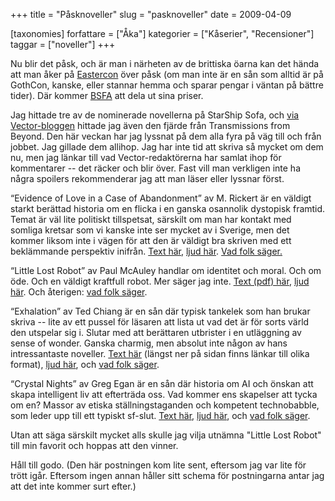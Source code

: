 +++
title = "Påsknoveller"
slug = "pasknoveller"
date = 2009-04-09

[taxonomies]
forfattare = ["Åka"]
kategorier = ["Kåserier", "Recensioner"]
taggar = ["noveller"]
+++

Nu blir det påsk, och är man i närheten av de brittiska öarna kan det hända att man åker på [Eastercon](http://lx2009.com) över påsk (om man inte är en sån som alltid är på GothCon, kanske, eller stannar hemma och sparar pengar i väntan på bättre tider). Där kommer [BSFA](http://www.bsfa.co.uk) att dela ut sina priser. 

Jag hittade tre av de nominerade novellerna på StarShip Sofa, och [via Vector-bloggen](http://vectoreditors.wordpress.com/2009/03/28/the-rest-of-the-mailing) hittade jag även den fjärde från Transmissions from Beyond. Den här veckan har jag lyssnat på dem alla fyra på väg till och från jobbet. Jag gillade dem allihop. Jag har inte tid att skriva så mycket om dem nu, men jag länkar till vad Vector-redaktörerna har samlat ihop för kommentarer -- det räcker och blir över. Fast vill man verkligen inte ha några spoilers rekommenderar jag att man läser eller lyssnar först.

“Evidence of Love in a Case of Abandonment” av M. Rickert är en väldigt starkt berättad historia om en flicka i en ganska osannolik dystopisk framtid. Temat är väl lite politiskt tillspetsat, särskilt om man har kontakt med somliga kretsar som vi kanske inte ser mycket av i Sverige, men det kommer liksom inte i vägen för att den är väldigt bra skriven med ett beklämmande perspektiv inifrån. [Text här](http://www.sfsite.com/fsf/fiction/mr01.htm), [ljud här](http://www.starshipsofa.com/20090226/starshipsofa-bsfa-nominee-2008-mary-rickert). [Vad folk säger.](http://vectoreditors.wordpress.com/2009/04/02/bsfa-nominee-evidence-of-love-in-a-case-of-abandonment)

“Little Lost Robot” av Paul McAuley handlar om identitet och moral. Och om öde. Och en väldigt kraftfull robot. Mer säger jag inte. [Text (pdf) här](http://ttapress.com/LittleLostRobot.pdf), [ljud här](http://www.starshipsofa.com/20090227/starshipsofa-bsfa-nominee-2008-paul-mcauley). Och återigen: [vad folk säger](http://vectoreditors.wordpress.com/2009/04/03/bsfa-nominee-little-lost-robot).

“Exhalation” av Ted Chiang är en sån där typisk tankelek som han brukar skriva -- lite av ett pussel för läsaren att lista ut vad det är för sorts värld den utspelar sig i. Slutar med att berättaren utbrister i en utläggning av sense of wonder. Ganska charmig, men absolut inte någon av hans intressantaste noveller. [Text här](http://nightshadebooks.com/cart.php?m=product_detail&amp;p=124) (längst ner på sidan finns länkar till olika format), [ljud här](http://www.starshipsofa.com/20090227/starshipsofa-bsfa-nominee-2008-ted-chiang), och [vad folk säger](http://vectoreditors.wordpress.com/2009/03/31/bsfahugo-nominee-exhalation).

“Crystal Nights” av Greg Egan är en sån där historia om AI och önskan att skapa intelligent liv att efterträda oss. Vad kommer ens skapelser att tycka om en? Massor av etiska ställningstaganden och kompetent technobabble, som leder upp till ett typiskt sf-slut. [Text här](http://ttapress.com/553/crystal-nights-by-greg-egan), [ljud här](http://transmissionsfrombeyond.com/2008/09/transmission7), och [vad folk säger](http://vectoreditors.wordpress.com/2009/04/01/bsfa-nominee-crystal-nights).

Utan att säga särskilt mycket alls skulle jag vilja utnämna "Little Lost Robot" till min favorit och hoppas att den vinner. 

Håll till godo. (Den här postningen kom lite sent, eftersom jag var lite för trött igår. Eftersom ingen annan håller sitt schema för postningarna antar jag att det inte kommer surt efter.)
